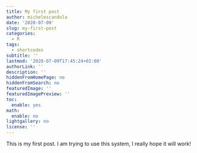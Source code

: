 ```yaml
---
title: My first post
author: michelescandola
date: '2020-07-09'
slug: my-first-post
categories:
  - R
tags:
  - shortcodes
subtitle: ''
lastmod: '2020-07-09T17:45:24+02:00'
authorLink: ''
description: ''
hiddenFromHomePage: no
hiddenFromSearch: no
featuredImage: ''
featuredImagePreview: ''
toc:
  enable: yes
math:
  enable: no
lightgallery: no
license: ''
---
```


<!--more-->

This is my first post. I am trying to use this system, I really hope it will work!